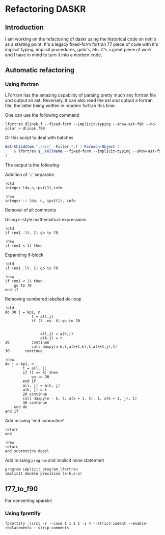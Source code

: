 # Refactoring DASKR

## Introduction

I am working on the refactoring of daskr using the historical code on netlib as a starting point. 
It's a legacy fixed-form fortran 77 piece of code with it's implicit typing, implicit procedures, 
goto's, etc. 
It's a great piece of work and I have in mind to turn it into a modern code. 

## Automatic refactoring

### Using lfortran

LFortran has the amazing capability of parsing pretty much any fortran file and output an ast. Reversely, it can also read the ast and output a fortran file, the latter being written in modern fortran this time.

One can use the following command 
```
lfortran dlinpk.f --fixed-form --implicit-typing --show-ast-f90 --no-color > dlinpk.f90
```

Or this script to deal with batches
```powershell
Get-ChildItem "./src" -Filter *.f | Foreach-Object {
    & lfortran $_.FullName --fixed-form --implicit-typing --show-ast-f90 --no-color > $($_.FullName + "90")
}
```

The output is the following

Addition of '::' separator
```
!old
integer lda,n,ipvt(1),info

!new
integer :: lda, n, ipvt(1), info
```

Removal of all comments

Using c-style mathematical expressions

```
!old
if (nm1 .lt. 1) go to 70

!new
if (nm1 < 1) then
```

Expanding if-block
```
!old
if (nm1 .lt. 1) go to 70

!new
if (nm1 < 1) then
    go to 70
end if
```

Removing numbered labelled do-loop
```
!old
do 30 j = kp1, n
            t = a(l,j)
            if (l .eq. k) go to 20
                
            
                a(l,j) = a(k,j)
                a(k,j) = t
20          continue
            call daxpy(n-k,t,a(k+1,k),1,a(k+1,j),1)
30       continue

!new
do j = kp1, n
        t = a(l, j)
        if (l == k) then
            go to 20
        end if
        a(l, j) = a(k, j)
        a(k, j) = t
        20 continue
        call daxpy(n - k, t, a(k + 1, k), 1, a(k + 1, j), 1)
        30 continue
    end do
end if
```

Add missing 'end subroutine'
```
return
end

!new
return
end subroutine dgesl
```

Add missing `program` and implicit none statement
```
program implicit_program_lfortran
implicit double precision (a-h,o-z)
```

## f77_to_f90
For converting sparskit

### Using fprettify

```
fprettify .\src\ -r --case 1 1 1 1 -i 4 --strict-indent --enable-replacements --strip-comments
```
